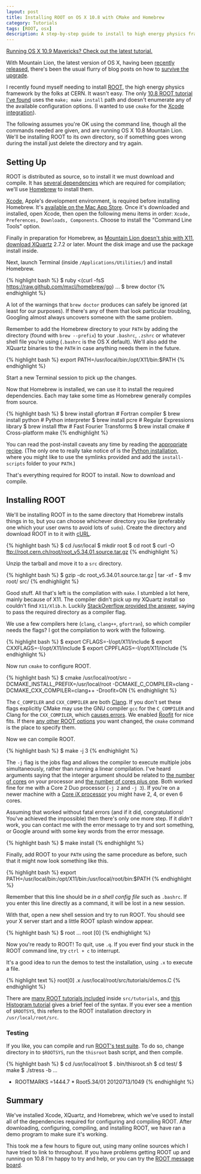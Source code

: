 ```yaml
---
layout: post
title: Installing ROOT on OS X 10.8 with CMake and Homebrew
category: Tutorials
tags: [ROOT, osx]
description: A step-by-step guide to install to high energy physics framework ROOT on OS X 10.8 with CMake and Homebrew.
---
```


<div class="alert">
  <a href="{% post_url 2013-12-11-root-on-os-x-mavericks %}">
    Running OS X 10.9 Mavericks? Check out the latest tutorial.
  </a>
</div>

With Mountain Lion, the latest version of OS X, having been [recently released](http://www.theverge.com/2012/7/25/3186764/apple-os-x-10-8-mountain-lion-released), there's been the usual flurry of blog posts on how to [survive the upgrade](http://robots.thoughtbot.com/post/27985816073/the-hitchhikers-guide-to-riding-a-mountain-lion).

I recently found myself needing to install [ROOT](http://root.cern.ch/), the high energy physics framework by the folks at CERN. It wasn't easy. The only [10.8 ROOT tutorial I've found](http://blog.philippklaus.de/2012/06/installing-root-cern-on-mac-os-x-10-8-mountain-lion/) uses the `make; make install` path and doesn't enumerate any of the available configuration options. (I wanted to use `cmake` for the [Xcode integration](http://root.cern.ch/drupal/content/building-root-cmake)).

The following assumes you're OK using the command line, though all the commands needed are given, and are running OS X 10.8 Mountain Lion. We'll be installing ROOT to its own directory, so if something goes wrong during the install just delete the directory and try again.

## Setting Up

ROOT is distributed as source, so to install it we must download and compile. It has [several dependencies](http://root.cern.ch/drupal/content/build-prerequisites) which are required for compilation; we'll use [Homebrew](http://mxcl.github.com/homebrew/) to install them.

[Xcode](https://developer.apple.com/xcode/), Apple's development environment, is required before installing Homebrew. It's [available on the Mac App Store](http://itunes.apple.com/us/app/xcode/id497799835?ls=1&mt=12). Once it's downloaded and installed, open Xcode, then open the following menu items in order: `Xcode, Preferences, Downloads, Components`. Choose to install the "Command Line Tools" option.

Finally in preparation for Homebrew, as [Mountain Lion doesn't ship with X11](http://support.apple.com/kb/HT5293), [download XQuartz](http://xquartz.macosforge.org/landing/) 2.7.2 or later. Mount the disk image and use the package install inside.

Next, launch Terminal (inside `/Applications/Utilities/`) and install Homebrew.

{% highlight bash %}
$ ruby <(curl -fsS https://raw.github.com/mxcl/homebrew/go)
...
$ brew doctor
{% endhighlight %}

A lot of the warnings that `brew doctor` produces can safely be ignored (at least for our purposes). If there's any of them that look particular troubling, Googling almost always uncovers someone with the same problem.

Remember to add the Homebrew directory to your `PATH` by adding the directory (found with `brew --prefix`) to your `.bashrc`, `.zshrc` or whatever shell file you're using (`.bashrc` is the OS X default). We'll also add the XQuartz binaries to the `PATH` in case anything needs them in the future.

{% highlight bash %}
export PATH=/usr/local/bin:/opt/X11/bin:$PATH
{% endhighlight %}

Start a new Terminal session to pick up the changes.

Now that Homebrew is installed, we can use it to install the required dependencies. Each may take some time as Homebrew generally compiles from source.

{% highlight bash %}
$ brew install gfortran # Fortran compiler
$ brew install python   # Python interpreter
$ brew install pcre     # Regular Expressions library
$ brew install fftw     # Fast Fourier Transforms
$ brew install cmake    # Cross-platform make
{% endhighlight %}

You can read the post-install caveats any time by reading the [appropriate recipe](https://github.com/mxcl/homebrew/tree/master/Library/Formula). (The only one to really take notice of is the [Python installation](https://github.com/mxcl/homebrew/blob/master/Library/Formula/python.rb), where you might like to use the symlinks provided and add the `install-scripts` folder to your `PATH`.)

That's everything required for ROOT to install. Now to download and compile.

## Installing ROOT

We'll be installing ROOT in to the same directory that Homebrew installs things in to, but you can choose whichever directory you like (preferably one which your user owns to avoid lots of `sudo`). Create the directory and download ROOT in to it with [cURL](http://curl.haxx.se/docs/manpage.html).

{% highlight bash %}
$ cd /usr/local
$ mkdir root
$ cd root
$ curl -O ftp://root.cern.ch/root/root_v5.34.01.source.tar.gz
{% endhighlight %}

Unzip the tarball and move it to a `src` directory.

{% highlight bash %}
$ gzip -dc root_v5.34.01.source.tar.gz | tar -xf -
$ mv root/ src/
{% endhighlight %}

Good stuff. All that's left is the compilation with `make`. I stumbled a lot here, mainly because of X11. The compiler didn't pick up my XQuartz install so couldn't find `X11/Xlib.h`. Luckily [StackOverflow provided the answer](http://stackoverflow.com/questions/11465258/xlib-h-not-found-when-building-graphviz-on-mountain-lion), saying to pass the required directory as a compiler flag.

We use a few compilers here (`clang`, `clang++`, `gfortran`), so which compiler needs the flags? I got the compilation to work with the following.

{% highlight bash %}
$ export CFLAGS=-I/opt/X11/include
$ export CXXFLAGS=-I/opt/X11/include
$ export CPPFLAGS=-I/opt/X11/include
{% endhighlight %}

Now run `cmake` to configure ROOT.

{% highlight bash %}
$ cmake /usr/local/root/src -DCMAKE_INSTALL_PREFIX=/usr/local/root -DCMAKE_C_COMPILER=clang -DCMAKE_CXX_COMPILER=clang++ -Droofit=ON
{% endhighlight %}

The `C_COMPILER` and `CXX_COMPILER` are both [Clang](http://en.wikipedia.org/wiki/Clang). If you don't set these flags explicitly CMake may use the GNU compiler `gcc` for the `C_COMPILER` and Clang for the `CXX_COMPILER`, which [causes errors](https://savannah.cern.ch/bugs/?96160). We enabled [Roofit](http://roofit.sourceforge.net) for nice fits. If there [any other ROOT options](http://root.cern.ch/drupal/content/building-root-cmake#options) you want changed, the `cmake` command is the place to specify them.

Now we can compile ROOT.

{% highlight bash %}
$ make -j 3
{% endhighlight %}

The `-j` flag is the jobs flag and allows the compiler to execute multiple jobs simultaneously, rather than running a linear compilation. I've heard arguments saying that the integer argument should be related to [the number of cores](http://root.cern.ch/drupal/content/building-root-cmake#options) on your processor and [the number of cores plus one](http://www.timocharis.com/help/jn.html). Both worked fine for me with a Core 2 Duo processor (`-j 2` and `-j 3`). If you're on a newer machine with a [Core iX processor](http://en.wikipedia.org/wiki/Intel_Core#Sandy_Bridge_microarchitecture_based) you might have 2, 4, or even 6 cores.

Assuming that worked without fatal errors (and if it did, congratulations! You've achieved the impossible) then there's only one more step. If it *didn't* work, you can contact me with the error message to try and sort something, or Google around with some key words from the error message.

{% highlight bash %}
$ make install
{% endhighlight %}

Finally, add ROOT to your `PATH` using the same procedure as before, such that it might now look something like this.

{% highlight bash %}
export PATH=/usr/local/bin:/opt/X11/bin:/usr/local/root/bin:$PATH
{% endhighlight %}

Remember that this line should be *in a shell config file* such as `.bashrc`. If you enter this line directly as a command, it will be lost in a new session.

With that, open a new shell session and try to run ROOT. You should see your X server start and a little ROOT splash window appear.

{% highlight bash %}
$ root
...
root [0]
{% endhighlight %}

Now you're ready to ROOT! To quit, use `.q`. If you ever find your stuck in the ROOT command line, try `ctrl + c` to interrupt.

It's a good idea to run the demos to test the installation, using `.x` to execute a file.

{% highlight text %}
root[0] .x /usr/local/root/src/tutorials/demos.C
{% endhighlight %}

There are [many ROOT tutorials included](http://root.cern.ch/root/html/tutorials/) inside `src/tutorials`, and [this Histogram tutorial](http://www.slac.stanford.edu/BFROOT/www/doc/workbook/root1/root1.html) gives a brief feel of the syntax. If you ever see a mention of `$ROOTSYS`, this refers to the ROOT installation directory in `/usr/local/root/src`.

### Testing

If you like, you can compile and run [ROOT's test suite](http://root.cern.ch/drupal/content/benchmarking). To do so, change directory in to `$ROOTSYS`, run the `thisroot` bash script, and then compile.

{% highlight bash %}
$ cd /usr/local/root
$ . bin/thisroot.sh
$ cd test/
$ make
$ ./stress -b
...
*  ROOTMARKS =1444.7   *  Root5.34/01   20120713/1049
{% endhighlight %}

## Summary

We've installed Xcode, XQuartz, and Homebrew, which we've used to install all of the dependencies required for configuring and compiling ROOT. After downloading, configuring, compiling, and installing ROOT, we have ran a demo program to make sure it's working.

This took me a few hours to figure out, using many online sources which I have tried to link to throughout. If you have problems getting ROOT up and running on 10.8 I'm happy to try and help, or you can try the [ROOT message board](http://root.cern.ch/phpBB3/index.php).
